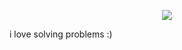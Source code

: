 <!--
**ViRu-ThE-ViRuS/ViRu-ThE-ViRuS** is a ✨ _special_ ✨ repository because its `README.md` (this file) appears on your GitHub profile.

Here are some ideas to get you started:

- 🔭 I’m currently working on ...
- 🌱 I’m currently learning ...
- 👯 I’m looking to collaborate on ...
- 🤔 I’m looking for help with ...
- 💬 Ask me about ...
- 📫 How to reach me: ...
- 😄 Pronouns: ...
- ⚡ Fun fact: ...
-->


<p align="center">
  <img src="https://github-readme-stats.vercel.app/api?username=ViRu-ThE-ViRuS&theme=dark" />
</p>

i love solving problems :)
